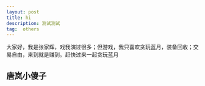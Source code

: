 ```yaml
---
layout: post
title: hi
description: 测试测试
tag:  others  
---
```


大家好，我是张家辉，戏我演过很多；但游戏，我只喜欢贪玩蓝月，装备回收；交易自由，来到就是赚到。赶快过来一起贪玩蓝月

## 唐岚小傻子 ##